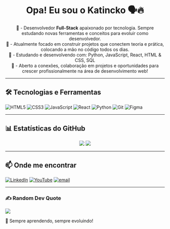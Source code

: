 <h1 align="center">Opa! Eu sou o Katincko 🗣️🔥</h1>

<p align="center">
🧠 - Desenvolvedor <strong>Full-Stack</strong> apaixonado por tecnologia. Sempre estudando novas ferramentas e conceitos para evoluir como desenvolvedor.
<br>
🔮 - Atualmente focado em construir projetos que conectem teoria e prática, colocando a mão no código todos os dias.
<br>
🐍 - Estudando e desenvolvendo com: Python, JavaScript, React, HTML & CSS, SQL
<br>
🤚 - Aberto a conexões, colaboração em projetos e oportunidades para crescer profissionalmente na área de desenvolvimento web!
 
</p>





---

## 🛠️ Tecnologias e Ferramentas

![HTML5](https://img.shields.io/badge/HTML5-E34F26?style=flat&logo=html5&logoColor=white)
![CSS3](https://img.shields.io/badge/CSS3-1572B6?style=flat&logo=css3&logoColor=white)
![JavaScript](https://img.shields.io/badge/JavaScript-F7DF1E?style=flat&logo=javascript&logoColor=black)
![React](https://img.shields.io/badge/React-61DAFB?style=flat&logo=react&logoColor=black)
![Python](https://img.shields.io/badge/Python-3776AB?style=flat&logo=python&logoColor=white)
![Git](https://img.shields.io/badge/Git-F05032?style=flat&logo=git&logoColor=white)
![Figma](https://img.shields.io/badge/figma-%23F24E1E.svg?style=flat&logo=figma&logoColor=white)

---

## 📊 Estatísticas do GitHub


<p align="center">
  <img src="https://github-readme-stats.vercel.app/api?username=katincko&theme=shadow_blue&hide_border=false&include_all_commits=false&count_private=false" />
  <img src="https://github-readme-stats.vercel.app/api/top-langs/?username=katincko&theme=shadow_blue&hide_border=false&layout=compact" />
</p>


---

## 📫 Onde me encontrar
[![LinkedIn](https://img.shields.io/badge/LinkedIn-%230077B5.svg?logo=linkedin&logoColor=white)](https://linkedin.com/in/joaquim-alx) [![YouTube](https://img.shields.io/badge/YouTube-%23FF0000.svg?logo=YouTube&logoColor=white)](https://youtube.com/@katincko) [![email](https://img.shields.io/badge/Email-D14836?logo=gmail&logoColor=white)](mailto:katincko@gmail.com) 

---

### ✍️ Random Dev Quote
![](https://quotes-github-readme.vercel.app/api?type=horizontal&theme=dark)

<!-- Creditos: Esse Readme foi criado com auxilio do site: GPRM ( https://gprm.itsvg.in ) -->

🧠 Sempre aprendendo, sempre evoluindo!  
